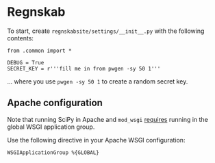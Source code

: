 # Regnskab

To start, create `regnskabsite/settings/__init__.py` with the following contents:

```
from .common import *

DEBUG = True
SECRET_KEY = r'''fill me in from pwgen -sy 50 1'''
```

... where you use `pwgen -sy 50 1` to create a random secret key.


## Apache configuration

Note that running SciPy in Apache and `mod_wsgi`
[requires](https://mail.scipy.org/pipermail/scipy-user/2011-November/031014.html)
running in the global WSGI application group.

Use the following directive in your Apache WSGI configuration:

```
WSGIApplicationGroup %{GLOBAL}
```
